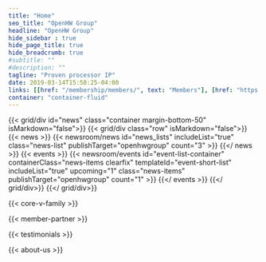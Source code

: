 ```yaml
---
title: "Home"
seo_title: "OpenHW Group"
headline: "OpenHW Group"
hide_sidebar : true
hide_page_title: true
hide_breadcrumb: true
#subtitle: ""
#description: ""
tagline: "Proven processor IP"
date: 2019-03-14T15:50:25-04:00
links: [[href: "/membership/members/", text: "Members"], [href: "https://share.hsforms.com/1XdNvwOBNRTONOVdZjwVleg4o9yd", text: "Join Our Mailing List"]]
container: "container-fluid"
---
```


{{< grid/div id="news" class="container margin-bottom-50" isMarkdown="false">}}
    {{< grid/div class="row" isMarkdown="false">}}
        {{< news >}}
            {{< newsroom/news
                id="news_lists" 
                includeList="true"
                class="news-list"
                publishTarget="openhwgroup"
                count="3" >}}
        {{</ news >}}
        {{< events >}}
            {{< newsroom/events
                id="event-list-container" 
                containerClass="news-items clearfix"
                templateId="event-short-list"
                includeList="true"
                upcoming="1"
                class="news-items"
                publishTarget="openhwgroup"
                count="1" >}}
        {{</ events >}}
    {{</ grid/div>}}
{{</ grid/div>}}

{{< core-v-family >}}

{{< member-partner >}}

{{< testimonials >}}

{{< about-us >}}


